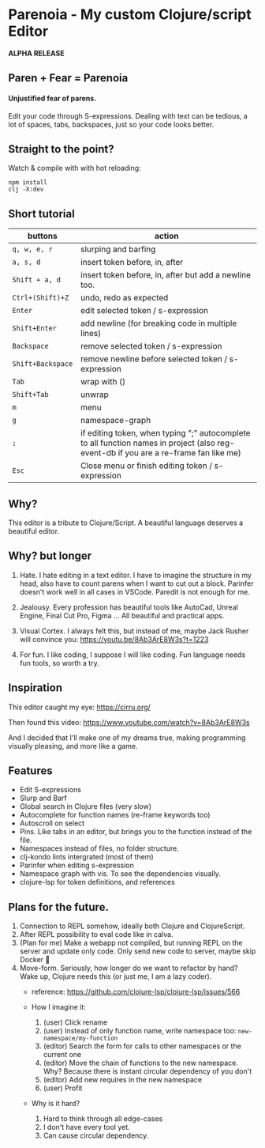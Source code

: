 
# Parenoia - My custom Clojure/script Editor

**ALPHA RELEASE**

## Paren + Fear = Parenoia

#### Unjustified fear of parens.

Edit your code through S-expressions. Dealing with text can be tedious, a lot of spaces, tabs, backspaces, just so your code looks better.

## Straight to the point?


Watch & compile with with hot reloading:

```
npm install
clj -X:dev
```

## Short tutorial

|buttons | action |
|--- | --- |
|`q, w, e, r` | slurping and barfing |
| `a, s, d`    | insert token before, in, after |
|`Shift + a, d`| insert token before, in, after but add a newline too.|
|`Ctrl+(Shift)+Z` | undo, redo as expected|
|`Enter` | edit selected token / s-expression|
|`Shift+Enter` | add newline (for breaking code in multiple lines)|
|`Backspace` | remove selected token / s-expression|
|`Shift+Backspace` | remove newline before selected token / s-expression|
|`Tab` | wrap with ()|
|`Shift+Tab` | unwrap|
|`m` | menu|
|`g` | namespace-graph|
|`;` | if editing token, when typing ";" autocomplete to all function names in project (also reg-event-db if you are a re-frame fan like me)|
|`Esc` | Close menu or finish editing token / s-expression|

## Why?

This editor is a tribute to Clojure/Script. A beautiful language deserves a beautiful editor.

## Why? but longer

1. Hate. I hate editing in a text editor. I have to imagine the structure in my head, also have to count parens when I want to cut out a block. Parinfer doesn't work well in all cases in VSCode. Paredit is not enough for me. 

2. Jealousy. Every profession has beautiful tools like AutoCad, Unreal Engine, Final Cut Pro, Figma ... All beautiful and practical apps.

3. Visual Cortex. I always felt this, but instead of me, maybe Jack Rusher will convince you: https://youtu.be/8Ab3ArE8W3s?t=1223

4. For fun. I like coding, I suppose I will like coding. Fun language needs fun tools, so worth a try.

## Inspiration 

This editor caught my eye: https://cirru.org/

Then found this video: https://www.youtube.com/watch?v=8Ab3ArE8W3s

And I decided that I'll make one of my dreams true, making programming visually pleasing, and more like a game.

## Features

  - Edit S-expressions 
  - Slurp and Barf
  - Global search in Clojure files (very slow)
  - Autocomplete for function names (re-frame keywords too)
  - Autoscroll on select
  - Pins. Like tabs in an editor, but brings you to the function instead of the file.
  - Namespaces instead of files, no folder structure.
  - clj-kondo lints intergrated (most of them)
  - Parinfer when editing s-expression
  - Namespace graph with vis. To see the dependencies visually.
  - clojure-lsp for token definitions, and references


## Plans for the future.

1. Connection to REPL somehow, ideally both Clojure and ClojureScript.
2. After REPL possibility to eval code like in calva.
3. (Plan for me) Make a webapp not compiled, but running REPL on the server and update only code. Only send new code to server, maybe skip Docker 🤞
4. Move-form. Seriously, how longer do we want to refactor by hand? Wake up, Clojure needs this (or just me, I am a lazy coder).
    - reference: https://github.com/clojure-lsp/clojure-lsp/issues/566
    - How I imagine it: 
      1. (user) Click rename
      2. (user) Instead of only function name, write namespace too: `new-namespace/my-function`
      3. (editor) Search the form for calls to other namespaces or the current one 
      4. (editor) Move the chain of functions to the new namespace. Why? Because there is instant circular dependency of you don't
      5. (editor) Add new requires in the new namespace
      6. (user) Profit
  
   - Why is it hard?
      1. Hard to think through all edge-cases
      2. I don't have every tool yet.
      3. Can cause circular dependency.
